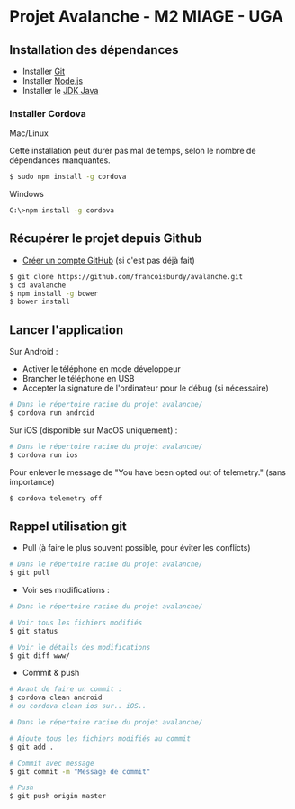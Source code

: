 # Projet Avalanche - M2 MIAGE - UGA

## Installation des dépendances

* Installer [Git](https://git-scm.com/downloads)
* Installer [Node.js](https://nodejs.org)
* Installer le [JDK Java](http://www.oracle.com/technetwork/java/javase/downloads)

### Installer Cordova

Mac/Linux

Cette installation peut durer pas mal de temps, selon le nombre de dépendances manquantes.

```sh
$ sudo npm install -g cordova
```

Windows

```sh
C:\>npm install -g cordova
```

## Récupérer le projet depuis Github

* [Créer un compte GitHub](https://github.com/join) (si c'est pas déjà fait)

```sh
$ git clone https://github.com/francoisburdy/avalanche.git
$ cd avalanche
$ npm install -g bower
$ bower install
```

## Lancer l'application

Sur Android :

* Activer le téléphone en mode développeur
* Brancher le téléphone en USB
* Accepter la signature de l'ordinateur pour le débug (si nécessaire)

```sh
# Dans le répertoire racine du projet avalanche/
$ cordova run android
```

Sur iOS (disponible sur MacOS uniquement) :

```sh
# Dans le répertoire racine du projet avalanche/
$ cordova run ios
```

Pour enlever le message de "You have been opted out of telemetry." (sans importance)


```sh
$ cordova telemetry off
```


## Rappel utilisation git

* Pull (à faire le plus souvent possible, pour éviter les conflicts)

```sh
# Dans le répertoire racine du projet avalanche/
$ git pull
```

* Voir ses modifications : 

```sh
# Dans le répertoire racine du projet avalanche/

# Voir tous les fichiers modifiés
$ git status

# Voir le détails des modifications
$ git diff www/
```

* Commit & push

```sh
# Avant de faire un commit :
$ cordova clean android
# ou cordova clean ios sur.. iOS..

# Dans le répertoire racine du projet avalanche/

# Ajoute tous les fichiers modifiés au commit
$ git add .

# Commit avec message
$ git commit -m "Message de commit"

# Push
$ git push origin master

```


